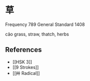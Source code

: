 # 草
Frequency 789
General Standard 1408

cǎo
grass, straw, thatch, herbs

## References
- [[HSK 3]]
- [[9 Strokes]]
- [[艸 Radical]]
